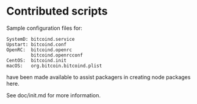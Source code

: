 # Contributed scripts

Sample configuration files for:

```
SystemD: bitcoind.service
Upstart: bitcoind.conf
OpenRC:  bitcoind.openrc
         bitcoind.openrcconf
CentOS:  bitcoind.init
macOS:   org.bitcoin.bitcoind.plist
```

have been made available to assist packagers in creating node packages here.

See doc/init.md for more information.

